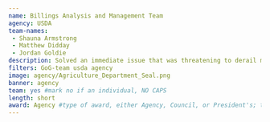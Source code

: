 ```yaml
---
name: Billings Analysis and Management Team
agency: USDA
team-names:
 - Shauna Armstrong
 - Matthew Didday
 - Jordan Goldie
description: Solved an immediate issue that was threatening to derail millions of dollars in commodities traded with China. Their work directly impacted the economic success for producers and the ability for USDA to continue processing export certificates in the future.
filters: GoG-team usda agency
image: agency/Agriculture_Department_Seal.png
banner: agency
team: yes #mark no if an individual, NO CAPS
length: short
award: Agency #type of award, either Agency, Council, or President's; this is case sensitive so make sure to match the options listed exactly. This section generates the format of the card
---
```

